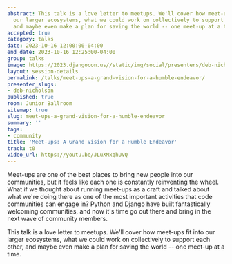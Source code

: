 ```yaml
---
abstract: This talk is a love letter to meetups. We'll cover how meet-ups fit into
  our larger ecosystems, what we could work on collectively to support each other,
  and maybe even make a plan for saving the world -- one meet-up at a time.
accepted: true
category: talks
date: 2023-10-16 12:00:00-04:00
end_date: 2023-10-16 12:25:00-04:00
group: talks
image: https://2023.djangocon.us//static/img/social/presenters/deb-nicholson.png
layout: session-details
permalink: /talks/meet-ups-a-grand-vision-for-a-humble-endeavor/
presenter_slugs:
- deb-nicholson
published: true
room: Junior Ballroom
sitemap: true
slug: meet-ups-a-grand-vision-for-a-humble-endeavor
summary: ''
tags:
- community
title: 'Meet-ups: A Grand Vision for a Humble Endeavor'
track: t0
video_url: https://youtu.be/JLuXMxqhUVQ
---
```


Meet-ups are one of the best places to bring new people into our communities, but it feels like each one is constantly reinventing the wheel. What if we thought about running meet-ups as a craft and talked about what we're doing there as one of the most important activities that code communities can engage in? Python and Django have built fantastically welcoming communities, and now it's time go out there and bring in the next wave of community members.

This talk is a love letter to meetups. We'll cover how meet-ups fit into our larger ecosystems, what we could work on collectively to support each other, and maybe even make a plan for saving the world -- one meet-up at a time.
